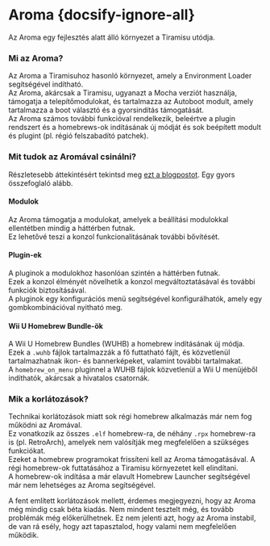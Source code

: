# Aroma {docsify-ignore-all}

Az Aroma egy fejlesztés alatt álló környezet a Tiramisu utódja.

### Mi az Aroma?

Az Aroma a Tiramisuhoz hasonló környezet, amely a Environment Loader segítségével indítható.  
Az Aroma, akárcsak a Tiramisu, ugyanazt a Mocha verziót használja, támogatja a telepítőmodulokat, és tartalmazza az Autoboot modult, amely tartalmazza a boot választó és a gyorsindítás támogatását.  
Az Aroma számos további funkcióval rendelkezik, beleértve a plugin rendszert és a homebrews-ok indításának új módját és sok beépített modult és plugint (pl. régió felszabadító patchek).

### Mit tudok az Aromával csinálni?

Részletesebb áttekintésért tekintsd meg [ezt a blogpostot](https://maschell.github.io/homebrew/2022/09/05/aroma.html). Egy gyors összefoglaló alább.

#### Modulok

Az Aroma támogatja a modulokat, amelyek a beállítási modulokkal ellentétben mindig a háttérben futnak.  
Ez lehetővé teszi a konzol funkcionalitásának további bővítését.

#### Plugin-ek

A pluginok a modulokhoz hasonlóan szintén a háttérben futnak.  
Ezek a konzol élményét növelhetik a konzol megváltoztatásával és további funkciók biztosításával.  
A pluginok egy konfigurációs menü segítségével konfigurálhatók, amely egy gombkombinációval nyitható meg.

#### Wii U Homebrew Bundle-ök

A Wii U Homebrew Bundles (WUHB) a homebrew indításának új módja.  
Ezek a `.wuhb` fájlok tartalmazzák a fő futtatható fájlt, és közvetlenül tartalmazhatnak ikon- és bannerképeket, valamint további tartalmakat.  
A `homebrew_on_menu` pluginnel a WUHB fájlok közvetlenül a Wii U menüjéből indíthatók, akárcsak a hivatalos csatornák.

### Mik a korlátozások?

Technikai korlátozások miatt sok régi homebrew alkalmazás már nem fog működni az Aromával.  
Ez vonatkozik az összes `.elf` homebrew-ra, de néhány `.rpx` homebrew-ra is (pl. RetroArch), amelyek nem valósítják meg megfelelően a szükséges funkciókat.  
Ezeket a homebrew programokat frissíteni kell az Aroma támogatásával. A régi homebrew-ok futtatásához a Tiramisu környezetet kell elindítani.  
A homebrew-ok indítása a már elavult Homebrew Launcher segítségével már nem lehetséges az Aroma segítségével.

A fent említett korlátozások mellett, érdemes megjegyezni, hogy az Aroma még mindig csak béta kiadás. Nem mindent tesztelt még, és tovább problémák még előkerülhetnek. Ez nem jelenti azt, hogy az Aroma instabil, de van rá esély, hogy azt tapasztalod, hogy valami nem megfelelően működik.
